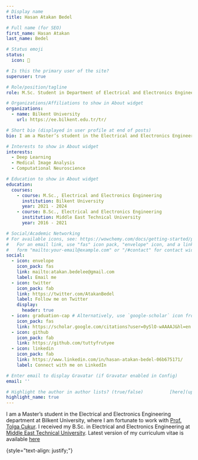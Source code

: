 ```yaml
---
# Display name
title: Hasan Atakan Bedel

# Full name (for SEO)
first_name: Hasan Atakan
last_name: Bedel

# Status emoji
status:
  icon: 🚀

# Is this the primary user of the site?
superuser: true

# Role/position/tagline
role: M.Sc. Student in Department of Electrical and Electronics Engineering

# Organizations/Affiliations to show in About widget
organizations:
  - name: Bilkent University
    url: https://ee.bilkent.edu.tr/tr/

# Short bio (displayed in user profile at end of posts)
bio: I am a Master’s student in the Electrical and Electronics Engineering department at Bilkent University, where I am fortunate to work with [Prof. Tolga Cukur](http://kilyos.ee.bilkent.edu.tr/~cukur/). I received my B.Sc. in Electrical and Electronics Engineering at [Middle East Technical University](https://www.metu.edu.tr/). <i class="fas fa-user"></i>

# Interests to show in About widget
interests:
  - Deep Learning
  - Medical Image Analysis
  - Computational Neuroscience

# Education to show in About widget
education:
  courses:
    - course: M.Sc., Electrical and Electronics Engineering
      institution: Bilkent University
      year: 2021 - 2024
    - course: B.Sc., Electrical and Electronics Engineering
      institution: Middle East Technical University
      year: 2016 - 2021

# Social/Academic Networking
# For available icons, see: https://wowchemy.com/docs/getting-started/page-builder/#icons
#   For an email link, use "fas" icon pack, "envelope" icon, and a link in the
#   form "mailto:your-email@example.com" or "/#contact" for contact widget.
social:
  - icon: envelope
    icon_pack: fas
    link: mailto:atakan.bedelee@gmail.com
    label: Email me
  - icon: twitter
    icon_pack: fab
    link: https://twitter.com/AtakanBedel
    label: Follow me on Twitter
    display:
      header: true
  - icon: graduation-cap # Alternatively, use `google-scholar` icon from `ai` icon pack
    icon_pack: fas
    link: https://scholar.google.com/citations?user=0ySlO-wAAAAJ&hl=en
  - icon: github
    icon_pack: fab
    link: https://github.com/tuttyfrutyee
  - icon: linkedin
    icon_pack: fab
    link: https://www.linkedin.com/in/hasan-atakan-bedel-06b675171/
    label: Connect with me on LinkedIn    

# Enter email to display Gravatar (if Gravatar enabled in Config)
email: ''

# Highlight the author in author lists? (true/false)          [here](uploads/Hasan_Atakan_Bedel_Resume.pdf).
highlight_name: true
---
```


I am a Master’s student in the Electrical and Electronics Engineering department at Bilkent University, where I am fortunate to work with [Prof. Tolga Cukur](http://kilyos.ee.bilkent.edu.tr/~cukur/). I received my B.Sc. in Electrical and Electronics Engineering at [Middle East Technical University](https://www.metu.edu.tr/). <i class="fas fa-download"></i> Latest version of my curriculum vitae is available <a href="uploads/Hasan_Atakan_Bedel_Resume.pdf" target="_blank">here</a>
 
{style="text-align: justify;"}
